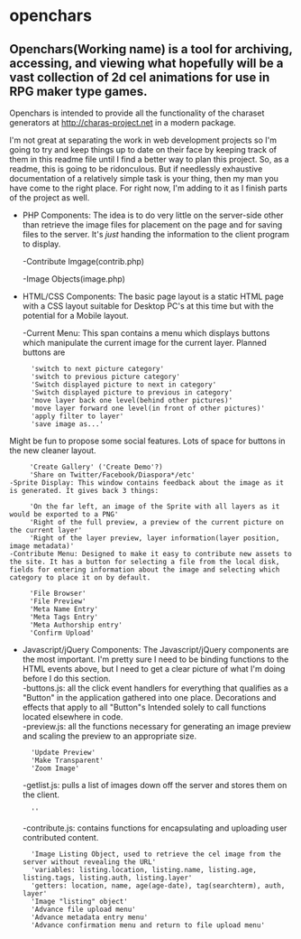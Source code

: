 openchars
=========

Openchars(Working name) is a tool for archiving, accessing, and viewing what hopefully will be a vast collection of 2d cel animations for use in RPG maker type games.  
---------
Openchars is intended to provide all the functionality of the charaset generators at http://charas-project.net in a modern package.  

I'm not great at separating the work in web development projects so I'm going to try and keep things up to date on their face by keeping track of them in this readme file until I find a better way to plan this project. So, as a readme, this is going to be ridonculous. But if needlessly exhaustive documentation of a relatively simple task is your thing, then my man you have come to the right place. For right now, I'm adding to it as I finish parts of the project as well.  

 * PHP Components: The idea is to do very little on the server-side other than retrieve the image files for placement on the page and for saving files to the server. It's *just* handing the information to the client program to display.  

    -Contribute Imgage(contrib.php)

    -Image Objects(image.php)  
 * HTML/CSS Components: The basic page layout is a static HTML page with a CSS layout suitable for Desktop PC's at this time but with the potential for a Mobile layout.  

    -Current Menu: This span contains a menu which displays buttons which manipulate the current image for the current layer. Planned buttons are  

         'switch to next picture category'  
         'switch to previous picture category'  
         'Switch displayed picture to next in category'  
         'Switch displayed picture to previous in category'  
         'move layer back one level(behind other pictures)'  
         'move layer forward one level(in front of other pictures)'  
         'apply filter to layer'  
         'save image as...'  
Might be fun to propose some social features. Lots of space for buttons in the new cleaner layout.  

         'Create Gallery' ('Create Demo'?)  
         'Share on Twitter/Facebook/Diaspora*/etc'  
    -Sprite Display: This window contains feedback about the image as it is generated. It gives back 3 things:  

         'On the far left, an image of the Sprite with all layers as it would be exported to a PNG'  
         'Right of the full preview, a preview of the current picture on the current layer'  
         'Right of the layer preview, layer information(layer position, image metadata)'  
    -Contribute Menu: Designed to make it easy to contribute new assets to the site. It has a button for selecting a file from the local disk, fields for entering information about the image and selecting which category to place it on by default.  
          
         'File Browser'
         'File Preview'
         'Meta Name Entry'
         'Meta Tags Entry'
         'Meta Authorship entry'
         'Confirm Upload'
 * Javascript/jQuery Components: The Javascript/jQuery components are the most important. I'm pretty sure I need to be binding functions to the HTML events above, but I need to get a clear picture of what I'm doing before I do this section.  
    -buttons.js: all the click event handlers for everything that qualifies as a "Button" in the application gathered into one place. Decorations and effects that apply to all "Button"s Intended solely to call functions located elsewhere in code.  
    -preview.js: all the functions necessary for generating an image preview and scaling the preview to an appropriate size.  

         'Update Preview'
         'Make Transparent'
         'Zoom Image'
    -getlist.js: pulls a list of images down off the server and stores them on the client.  

         ''
    -contribute.js: contains functions for encapsulating and uploading user contributed content.  

         'Image Listing Object, used to retrieve the cel image from the server without revealing the URL'
         'variables: listing.location, listing.name, listing.age, listing.tags, listing.auth, listing.layer'
         'getters: location, name, age(age-date), tag(searchterm), auth, layer'
         'Image "listing" object'
         'Advance file upload menu'
         'Advance metadata entry menu'
         'Advance confirmation menu and return to file upload menu'

